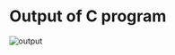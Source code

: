 # Output of C program
![output](https://user-images.githubusercontent.com/98802184/153439230-11d2c8c6-f229-4cce-b86b-6b2096f251cd.PNG)


